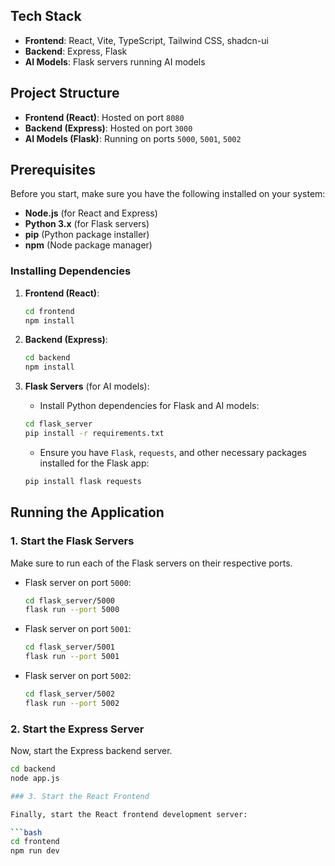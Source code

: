 ## Tech Stack

- **Frontend**: React, Vite, TypeScript, Tailwind CSS, shadcn-ui
- **Backend**: Express, Flask
- **AI Models**: Flask servers running AI models

## Project Structure

- **Frontend (React)**: Hosted on port `8080`
- **Backend (Express)**: Hosted on port `3000`
- **AI Models (Flask)**: Running on ports `5000`, `5001`, `5002`

## Prerequisites

Before you start, make sure you have the following installed on your system:

- **Node.js** (for React and Express)
- **Python 3.x** (for Flask servers)
- **pip** (Python package installer)
- **npm** (Node package manager)

### Installing Dependencies

1. **Frontend (React)**:
    ```bash
    cd frontend
    npm install
    ```

2. **Backend (Express)**:
    ```bash
    cd backend
    npm install
    ```

3. **Flask Servers** (for AI models):
    - Install Python dependencies for Flask and AI models:
    ```bash
    cd flask_server
    pip install -r requirements.txt
    ```

    - Ensure you have `Flask`, `requests`, and other necessary packages installed for the Flask app:
    ```bash
    pip install flask requests
    ```

## Running the Application

### 1. Start the Flask Servers

Make sure to run each of the Flask servers on their respective ports.

- Flask server on port `5000`:
    ```bash
    cd flask_server/5000
    flask run --port 5000
    ```

- Flask server on port `5001`:
    ```bash
    cd flask_server/5001
    flask run --port 5001
    ```

- Flask server on port `5002`:
    ```bash
    cd flask_server/5002
    flask run --port 5002
    ```

### 2. Start the Express Server

Now, start the Express backend server.

```bash
cd backend
node app.js

### 3. Start the React Frontend

Finally, start the React frontend development server:

```bash
cd frontend
npm run dev

